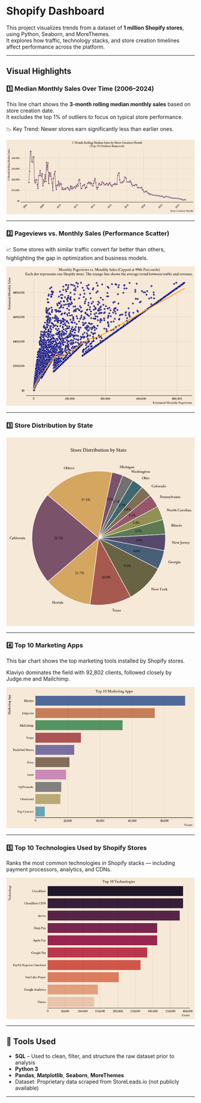 #  Shopify Dashboard

This project visualizes trends from a dataset of **1 million Shopify stores**, using Python, Seaborn, and MoreThemes.  
It explores how traffic, technology stacks, and store creation timelines affect performance across the platform.


---

##  Visual Highlights



### 1️⃣ Median Monthly Sales Over Time (2006–2024)

This line chart shows the **3-month rolling median monthly sales** based on store creation date.  
It excludes the top 1% of outliers to focus on typical store performance.

📉 Key Trend: Newer stores earn significantly less than earlier ones.

![Line Chart](creationstore.png)

---

### 2️⃣ Pageviews vs. Monthly Sales (Performance Scatter)


📈 Some stores with similar traffic convert far better than others, highlighting the gap in optimization and business models.

![Scatter Plot](PageViewVSsales.png)

---

### 3️⃣ Store Distribution by State


![State Distribution](StateDistrubution.png)

---

### 4️⃣ Top 10 Marketing Apps

This bar chart shows the top marketing tools installed by Shopify stores.  

 Klaviyo dominates the field with 92,802 clients, followed closely by Judge.me and Mailchimp.

![Top 10 Apps](Top10Apps.png)

---

### 5️⃣ Top 10 Technologies Used by Shopify Stores

Ranks the most common technologies in Shopify stacks — including payment processors, analytics, and CDNs.


![Top 10 Technologies](Top10Technologies.png)

---

## 🧰 Tools Used

- **SQL** – Used to clean, filter, and structure the raw dataset prior to analysis
- **Python 3**
- **Pandas**, **Matplotlib**, **Seaborn**, **MoreThemes**
- Dataset: Proprietary data scraped from StoreLeads.io (not publicly available)


---



